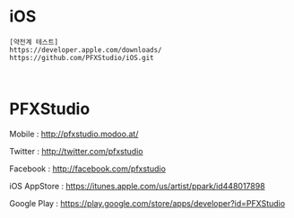 # iOS

```
[약전계 테스트]
https://developer.apple.com/downloads/
https://github.com/PFXStudio/iOS.git



```

# PFXStudio

Mobile : http://pfxstudio.modoo.at/

Twitter : http://twitter.com/pfxstudio

Facebook : http://facebook.com/pfxstudio

iOS AppStore : https://itunes.apple.com/us/artist/ppark/id448017898

Google Play : https://play.google.com/store/apps/developer?id=PFXStudio
